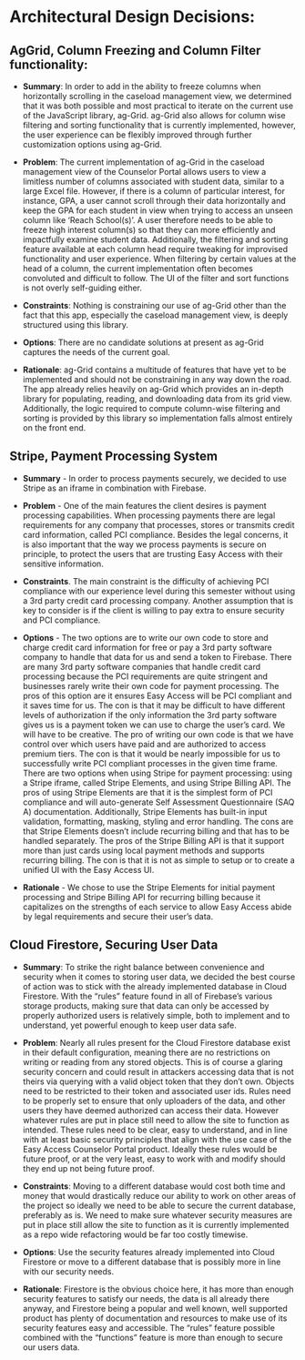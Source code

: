 #  Architectural Design Decisions:

  

##  AgGrid, Column Freezing and Column Filter functionality:

*  **Summary**: In order to add in the ability to freeze columns when horizontally scrolling in the caseload management view, we determined that it was both possible and most practical to iterate on the current use of the JavaScript library, ag-Grid. ag-Grid also allows for column wise filtering and sorting functionality that is currently implemented, however, the user experience can be flexibly improved through further customization options using ag-Grid.

* **Problem**: The current implementation of ag-Grid in the caseload management view of the Counselor Portal allows users to view a limitless number of columns associated with student data, similar to a large Excel file. However, if there is a column of particular interest, for instance, GPA, a user cannot scroll through their data horizontally and keep the GPA for each student in view when trying to access an unseen column like ‘Reach School(s)’. A user therefore needs to be able to freeze high interest column(s) so that they can more efficiently and impactfully examine student data.
Additionally, the filtering and sorting feature available at each column head require tweaking for improvised functionality and user experience. When filtering by certain values at the head of a column, the current implementation often becomes convoluted and difficult to follow. The UI of the filter and sort functions is not overly self-guiding either.

  

*  **Constraints**: Nothing is constraining our use of ag-Grid other than the fact that this app, especially the caseload management view, is deeply structured using this library.

* **Options**: There are no candidate solutions at present as ag-Grid captures the needs of the current goal.

* **Rationale**: ag-Grid contains a multitude of features that have yet to be implemented and should not be constraining in any way down the road. The app already relies heavily on ag-Grid which provides an in-depth library for populating, reading, and downloading data from its grid view. Additionally, the logic required to compute column-wise filtering and sorting is provided by this library so implementation falls almost entirely on the front end.

## Stripe, Payment Processing System

* **Summary** - In order to process payments securely, we decided to use Stripe as an iframe in combination with Firebase.

* **Problem** - One of the main features the client desires is payment processing capabilities. When processing payments there are legal requirements for any company that processes, stores or transmits credit card information, called PCI compliance. Besides the legal concerns, it is also important that the way we process payments is secure on principle, to protect the users that are trusting Easy Access with their sensitive information.

* **Constraints**. The main constraint is the difficulty of achieving PCI compliance with our experience level during this semester without using a 3rd party credit card processing company. Another assumption that is key to consider is if the client is willing to pay extra to ensure security and PCI compliance.

* **Options** - The two options are to write our own code to store and charge credit card information for free or pay a 3rd party software company to handle that data for us and send a token to Firebase. There are many 3rd party software companies that handle credit card processing because the PCI requirements are quite stringent and businesses rarely write their own code for payment processing. The pros of this option are it ensures Easy Access will be PCI compliant and it saves time for us. The con is that it may be difficult to have different levels of authorization if the only information the 3rd party software gives us is a payment token we can use to charge the user’s card. We will have to be creative. The pro of writing our own code is that we have control over which users have paid and are authorized to access premium tiers. The con is that it would be nearly impossible for us to successfully write PCI compliant processes in the given time frame.
There are two options when using Stripe for payment processing: using a Stripe iframe, called Stripe Elements, and using Stripe Billing API. The pros of using Stripe Elements are that it is the simplest form of PCI compliance and will auto-generate Self Assessment Questionnaire (SAQ A) documentation. Additionally, Stripe Elements has built-in input validation, formatting, masking, styling and error handling. The cons are that Stripe Elements doesn’t include recurring billing and that has to be handled separately. The pros of the Stripe Billing API is that it support more than just cards using local payment methods and supports recurring billing. The con is that it is not as simple to setup or to create a unified UI with the Easy Access UI.

* **Rationale** - We chose to use the Stripe Elements for initial payment processing and Stripe Billing API for recurring billing because it capitalizes on the strengths of each service to allow Easy Access abide by legal requirements and secure their user’s data.

## Cloud Firestore, Securing User Data

* **Summary**: To strike the right balance between convenience and security when it comes to storing user data, we decided the best course of action was to stick with the already implemented database in Cloud Firestore. With the “rules” feature found in all of Firebase’s various storage products, making sure that data can only be accessed by properly authorized users is relatively simple, both to implement and to understand, yet powerful enough to keep user data safe.

* **Problem**: Nearly all rules present for the Cloud Firestore database exist in their default configuration, meaning there are no restrictions on writing or reading from any stored objects. This is of course a glaring security concern and could result in attackers accessing data that is not theirs via querying with a valid object token that they don’t own. Objects need to be restricted to their token and associated user ids. Rules need to be properly set to ensure that only uploaders of the data, and other users they have deemed authorized can access their data. However whatever rules are put in place still need to allow the site to function as intended. These rules need to be clear, easy to understand, and in line with at least basic security principles that align with the use case of the Easy Access Counselor Portal product. Ideally these rules would be future proof, or at the very least, easy to work with and modify should they end up not being future proof.

* **Constraints**: Moving to a different database would cost both time and money that would drastically reduce our ability to work on other areas of the project so ideally we need to be able to secure the current database, preferably as is. We need to make sure whatever security measures are put in place still allow the site to function as it is currently implemented as a repo wide refactoring would be far too costly timewise.

* **Options**: Use the security features already implemented into Cloud Firestore or move to a different database that is possibly more in line with our security needs.

* **Rationale**: Firestore is the obvious choice here, it has more than enough security features to satisfy our needs, the data is all already there anyway, and Firestore being a popular and well known, well supported product has plenty of documentation and resources to make use of its security features easy and accessible. The “rules” feature possible combined with the “functions” feature is more than enough to secure our users data.
